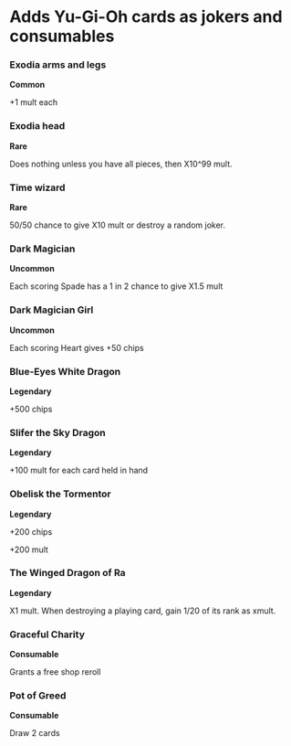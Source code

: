 # Adds Yu-Gi-Oh cards as jokers and consumables

### Exodia arms and legs
**Common**

+1 mult each

### Exodia head
**Rare**

Does nothing unless you have all pieces, then X10^99 mult.

### Time wizard
**Rare**

50/50 chance to give X10 mult or destroy a random joker.

### Dark Magician
**Uncommon**

Each scoring Spade has a 1 in 2 chance to give X1.5 mult

### Dark Magician Girl
**Uncommon**

Each scoring Heart gives +50 chips

### Blue-Eyes White Dragon
**Legendary**

+500 chips

### Slifer the Sky Dragon
**Legendary**

+100 mult for each card held in hand

### Obelisk the Tormentor
**Legendary**

+200 chips

+200 mult

### The Winged Dragon of Ra
**Legendary**

X1 mult. When destroying a playing card, gain 1/20 of its rank as xmult.

### Graceful Charity
**Consumable**

Grants a free shop reroll

### Pot of Greed
**Consumable**

Draw 2 cards
